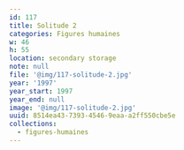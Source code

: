 ```yaml
---
id: 117
title: Solitude 2
categories: Figures humaines
w: 46
h: 55
location: secondary storage
note: null
file: '@img/117-solitude-2.jpg'
year: '1997'
year_start: 1997
year_end: null
image: '@img/117-solitude-2.jpg'
uuid: 8514ea43-7393-4546-9eaa-a2ff550cbe5e
collections:
  - figures-humaines
---
```


